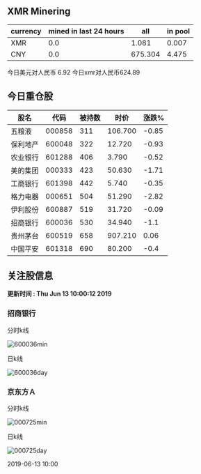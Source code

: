 ## XMR Minering

|currency|mined in last 24 hours|all|in pool|
|---|---|---|---|
|XMR|0.0|1.081|0.007|
|CNY|0.0|675.304|4.475|

今日美元对人民币 6.92	今日xmr对人民币624.89


## 今日重仓股 

|股名|代码|被持数|时价|涨跌%|
|---|---|---|---|---|
|五粮液|000858|311|106.700|-0.85|
|保利地产|600048|322|12.720|-0.93|
|农业银行|601288|406|3.790|-0.52|
|美的集团|000333|423|50.630|-1.71|
|工商银行|601398|442|5.740|-0.35|
|格力电器|000651|504|51.290|-2.82|
|伊利股份|600887|519|31.720|-0.09|
|招商银行|600036|530|34.940|-1.1|
|贵州茅台|600519|658|907.210|0.06|
|中国平安|601318|690|80.200|-0.4|

## 关注股信息
**更新时间 : Thu Jun 13 10:00:12 2019**
### 招商银行 
分时k线

![600036min](http://image.sinajs.cn/newchart/min/n/sh600036.gif)

日k线

![600036day](http://image.sinajs.cn/newchart/daily/n/sh600036.gif)

### 京东方Ａ 
分时k线

![000725min](http://image.sinajs.cn/newchart/min/n/sz000725.gif)

日k线

![000725day](http://image.sinajs.cn/newchart/daily/n/sz000725.gif)

2019-06-13 10:00